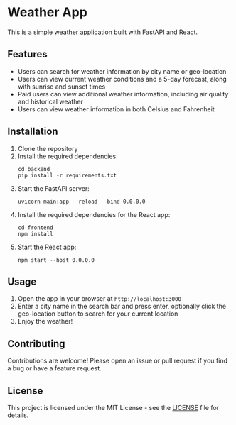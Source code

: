 # Weather App

This is a simple weather application built with FastAPI and React.

## Features

- Users can search for weather information by city name or geo-location
- Users can view current weather conditions and a 5-day forecast, along with sunrise and sunset times
- Paid users can view additional weather information, including air quality and historical weather
- Users can view weather information in both Celsius and Fahrenheit

## Installation

1. Clone the repository
2. Install the required dependencies:
   ```
   cd backend
   pip install -r requirements.txt
   ```
3. Start the FastAPI server:
   ```
   uvicorn main:app --reload --bind 0.0.0.0
   ```
4. Install the required dependencies for the React app:
   ```
   cd frontend
   npm install
   ```
5. Start the React app:
   ```
   npm start --host 0.0.0.0
   ```

## Usage

1. Open the app in your browser at `http://localhost:3000`
2. Enter a city name in the search bar and press enter, optionally click the geo-location button to search for your current location
3. Enjoy the weather!

## Contributing

Contributions are welcome! Please open an issue or pull request if you find a bug or have a feature request.

## License

This project is licensed under the MIT License - see the [LICENSE](LICENSE) file for details.
